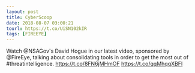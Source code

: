 ```yaml
---
layout: post
title: CyberScoop
date: 2018-08-07 03:00:21
tourl: https://t.co/UiSN102kIR
tags: [FIREEYE]
---
```

Watch @NSAGov's David Hogue in our latest video, sponsored by @FireEye, talking about consolidating tools in order to get the most out of #threatintelligence. https://t.co/8FN6jMHmOF https://t.co/qqMhqqXBFI